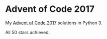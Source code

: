 # Advent of Code 2017
My [Advent of Code 2017](https://adventofcode.com/2017 "Advent of Code 2017") solutions in Python 3.
 
All 50 stars achieved.
